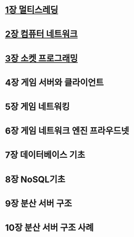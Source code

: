 # [ 1장 멀티스레딩 ](https://github.com/SeonghoJin/game_server_programming/tree/master/chapter1#readme)
# [2장 컴퓨터 네트워크](https://github.com/SeonghoJin/game_server_programming/tree/master/chapter2#readme)
# [3장 소켓 프로그래밍](https://github.com/SeonghoJin/GameServerProgramming/tree/master/chpater3#readme)
# 4장 게임 서버와 클라이언트
# 5장 게임 네트워킹
# 6장 게임 네트워크 엔진 프라우드넷
# 7장 데이터베이스 기초
# 8장 NoSQL기초
# 9장 분산 서버 구조
# 10장 분산 서버 구조 사례
